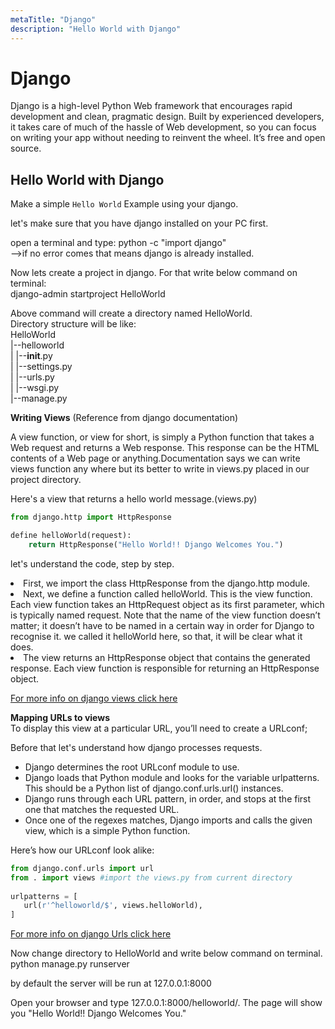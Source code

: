 ```yaml
---
metaTitle: "Django"
description: "Hello World with Django"
---
```


# Django


Django is a high-level Python Web framework that encourages rapid development and clean, pragmatic design. Built by experienced developers, it takes care of much of the hassle of Web development, so you can focus on writing your app without needing to reinvent the wheel. It’s free and open source.



## Hello World with Django


Make a simple `Hello World` Example using your django.

let's make sure that you have django installed on your PC first.

open a terminal and type: python -c "import django"<br />
-->if no error comes that means django is already installed.

Now lets create a project in django. For that write below command on terminal:<br />
django-admin startproject HelloWorld

Above command will create a directory named HelloWorld.<br />
Directory structure will be like:<br />
HelloWorld<br />
|--helloworld<br />
|  |--**init**.py<br />
|  |--settings.py<br />
|  |--urls.py<br />
|  |--wsgi.py<br />
|--manage.py

**Writing Views** (Reference from django documentation)

A view function, or view for short, is simply a Python function that takes a Web request and returns a Web response. This response can be the HTML contents of a Web page or anything.Documentation says we can write views function any where but its better to write in views.py placed in our project directory.

Here's a view that returns a hello world message.(views.py)

```py
from django.http import HttpResponse

define helloWorld(request):
    return HttpResponse("Hello World!! Django Welcomes You.")

```

let's understand the code, step by step.

<li>
First, we import the class HttpResponse from the django.http module.
</li>
<li>
Next, we define a function called helloWorld. This is the view function. Each view function takes an HttpRequest object as its first parameter, which is typically named request.
Note that the name of the view function doesn’t matter; it doesn’t have to be named in a certain way in order for Django to recognise it. we called it helloWorld here, so that, it will be clear what it does.
</li>
<li>
The view returns an HttpResponse object that contains the generated response. Each view function is responsible for returning an HttpResponse object.
</li>

[For more info on django views click here](https://docs.djangoproject.com/en/1.11/topics/http/views/)

**Mapping URLs to views**<br />
To display this view at a particular URL, you’ll need to create a URLconf;

Before that let's understand how django processes requests.

- Django determines the root URLconf module to use.
- Django loads that Python module and looks for the variable urlpatterns. This should be a Python list of django.conf.urls.url() instances.
- Django runs through each URL pattern, in order, and stops at the first one that matches the requested URL.
- Once one of the regexes matches, Django imports and calls the given view, which is a simple Python function.

Here’s how our URLconf look alike:

```py
from django.conf.urls import url
from . import views #import the views.py from current directory
    
urlpatterns = [
   url(r'^helloworld/$', views.helloWorld),
]

```

[For more info on django Urls click here](https://docs.djangoproject.com/en/1.11/topics/http/urls/)

Now change directory to HelloWorld and write below command on terminal.<br />
python manage.py runserver

by default the server will be run at 127.0.0.1:8000

Open your browser and type 127.0.0.1:8000/helloworld/. The page will show you "Hello World!! Django Welcomes You."

